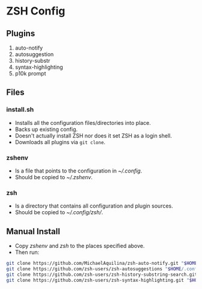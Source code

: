 # ZSH Config

## Plugins
1. auto-notify
2. autosuggestion
3. history-substr
4. syntax-highlighting
5. p10k prompt

## Files

### install.sh

- Installs all the configuration files/directories into place.
- Backs up existing config.
- Doesn't actually install ZSH nor does it set ZSH as a login shell.
- Downloads all plugins via `git clone`.

### zshenv

- Is a file that points to the configuration in *~/.config*.
- Should be copied to *~/.zshenv*.

### zsh

- Is a directory that contains all configuration and plugin sources.
- Should be copied to *~/.config/zsh/*.

## Manual Install

- Copy *zshenv* and *zsh* to the places specified above.
- Then run:
```sh
git clone https://github.com/MichaelAquilina/zsh-auto-notify.git "$HOME/.config/zsh/plugins/zsh-auto-notify"
git clone https://github.com/zsh-users/zsh-autosuggestions "$HOME/.config/zsh/plugins/zsh-autosuggestions"
git clone https://github.com/zsh-users/zsh-history-substring-search.git "$HOME/.config/zsh/plugins/zsh-history-substring-search"
git clone https://github.com/zsh-users/zsh-syntax-highlighting.git "$HOME/.config/zsh/plugins/zsh-syntax-highlighting"
```
